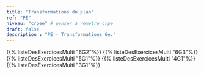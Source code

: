 ```yaml
---
title: "Transformations du plan"
ref: "PE"
niveau: "crpee" # penser à remetre crpe
draft: false
description : "PE - Transformations 6e."
---
```


{{% listeDesExercicesMulti "6G2"%}}
{{% listeDesExercicesMulti "6G3"%}}
{{% listeDesExercicesMulti "5G1"%}}
{{% listeDesExercicesMulti "4G1"%}}
{{% listeDesExercicesMulti "3G1"%}}

